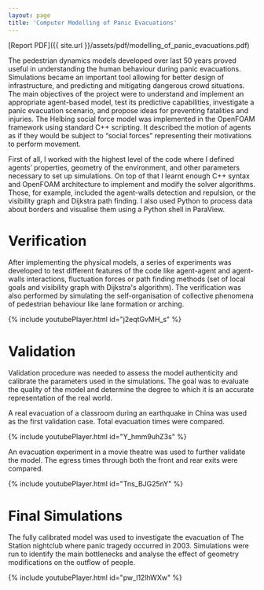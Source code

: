 ```yaml
---
layout: page
title: 'Computer Modelling of Panic Evacuations'
---
```


[Report PDF]({{ site.url }}/assets/pdf/modelling_of_panic_evacuations.pdf)

The pedestrian dynamics models developed over last 50 years proved useful in understanding the human behaviour during panic evacuations. Simulations became an important tool allowing for better design of infrastructure, and predicting and mitigating dangerous crowd situations. The main objectives of the project were to understand and implement an appropriate agent-based model, test its predictive capabilities, investigate a panic evacuation scenario, and propose ideas for preventing fatalities and injuries. The Helbing social force model was implemented in the OpenFOAM framework using standard C++ scripting. It described the motion of agents as if they would be subject to “social forces” representing their motivations to perform movement.

First of all, I worked with the highest level of the code where I defined agents’ properties, geometry of the environment, and other parameters necessary to set up simulations. On top of that I learnt enough C++ syntax and OpenFOAM architecture to implement and modify the solver algorithms. Those, for example, included the agent-walls detection and repulsion, or the visibility graph and Dijkstra path finding. I also used Python to process data about borders and visualise them using a Python shell in ParaView.

# Verification
After implementing the physical models, a series of experiments was developed to test different features of the code like agent-agent and agent-walls interactions, fluctuation forces or path finding methods (set of local goals and visibility graph with Dijkstra's algorithm). The verification was also performed by simulating the self-organisation of collective phenomena of pedestrian behaviour like lane formation or arching.

{% include youtubePlayer.html id="j2eqtGvMH_s" %}

# Validation
Validation procedure was needed to assess the model authenticity and calibrate the parameters used in the simulations. The goal was to evaluate the quality of the model and determine the degree to which it is an accurate representation of the real world.​

A real evacuation of a classroom during an earthquake in China was used as the first validation case. Total evacuation times were compared.

{% include youtubePlayer.html id="Y_hmm9uhZ3s" %}

An evacuation experiment in a movie theatre was used to further validate the model. The egress times through both the front and rear exits were compared.

{% include youtubePlayer.html id="Tns_BJG25nY" %}

# Final Simulations
The fully calibrated model was used to investigate the evacuation of The Station nightclub where panic tragedy occurred in 2003. Simulations were run to identify the main bottlenecks and analyse the effect of geometry modifications on the outflow of people.​

{% include youtubePlayer.html id="pw_l12lhWXw" %}